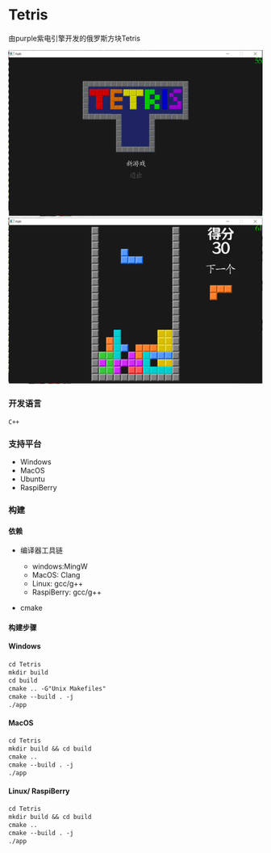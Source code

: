 # Tetris 
由purple紫电引擎开发的俄罗斯方块Tetris

![运行截图2](./screenshot/screenshot_1.jpg) 
![运行截图2](./screenshot/screenshot_2.jpg) 

### 开发语言
    C++

### 支持平台
- Windows
- MacOS
- Ubuntu
- RaspiBerry

### 构建

#### 依赖
- 编译器工具链
    - windows:MingW
    - MacOS: Clang
    - Linux: gcc/g++ 
    - RaspiBerry: gcc/g++
  
- cmake
  
#### 构建步骤

#### Windows  
    cd Tetris
    mkdir build 
    cd build
    cmake .. -G"Unix Makefiles"
    cmake --build . -j
    ./app

#### MacOS
    cd Tetris
    mkdir build && cd build
    cmake .. 
    cmake --build . -j
    ./app

#### Linux/ RaspiBerry
    cd Tetris
    mkdir build && cd build
    cmake .. 
    cmake --build . -j
    ./app



